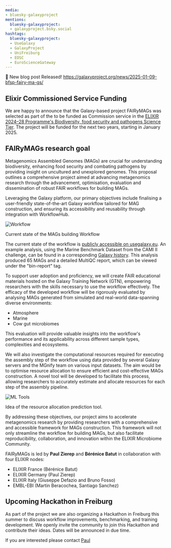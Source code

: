 ```yaml
---
media:
- bluesky-galaxyproject
mentions:
  bluesky-galaxyproject:
  - galaxyproject.bsky.social
hashtags:
  bluesky-galaxyproject:
  - UseGalaxy
  - GalaxyProject
  - UniFreiburg
  - EOSC
  - EuroScienceGateway
---
```

📝 New blog post Released!
https://galaxyproject.org/news/2025-01-09-bfsp-fairy-ma-gs/

Elixir Commissioned Service Funding
-----------------------------------

We are happy to announce that the Galaxy-based project FAIRyMAGs was selected as part of the
to be funded as Commission service in the [ELIXIR 2024–28 Programme's Biodiversity, food security and pathogens Science Tier](https://elixir-europe.org/internal-projects/commissioned-services/science/biodiversity-security-pathogens). The project will be funded for the next two years, starting in January 2025.

FAIRyMAGs research goal
-----------------------

Metagenomics Assembled Genomes (MAGs) are crucial for understanding biodiversity, enhancing food security and combating pathogens by providing insight on uncultured and unexplored genomes. This proposal outlines a comprehensive project aimed at advancing metagenomics research through the advancement, optimisation, evaluation and dissemination of robust FAIR workflows for building MAGs.

Leveraging the Galaxy platform, our primary objectives include finalising a user-friendly state-of-the-art Galaxy workflow tailored for MAG construction, and ensuring its accessibility and reusability through integration with WorkflowHub.

![Workflow](https://galaxyproject.org/news/2025-01-09-bfsp-fairy-ma-gs/Flowchart_Individual_Assembly.png)

Current state of the MAGs building Workflow

The current state of the workflow is [publicly accessible on usegalaxy.eu](https://usegalaxy.eu/u/paulzierep/w/mags-individual-workflow). An example analysis, using the Marine Benchmark Dataset from the CAMI II challenge, can be found in a corresponding [Galaxy history](https://usegalaxy.eu/u/paulzierep/h/mags-individual-workflow-cami-ii-marine-dataset). This analysis produced 65 MAGs and a detailed MultiQC report, which can be viewed under the "bin-report" tag.

To support user adoption and proficiency, we will create FAIR educational materials hosted on the Galaxy Training Network (GTN), empowering researchers with the skills necessary to use the workflow effectively.
The efficacy of the developed workflow will be rigorously evaluated by analysing MAGs generated from simulated and real-world data-spanning diverse environments:

* Atmosphere
* Marine
* Cow gut microbiomes

This evaluation will provide valuable insights into the workflow's performance and its applicability across different sample types, complexities and ecosystems.

We will also investigate the computational resources required for executing the assembly step of the workflow using data provided by several Galaxy servers and the MGnify team on various input datasets. The aim would be to optimise resource allocation to ensure efficient and cost-effective MAGs construction. A novel tool will be developed to facilitate this process, allowing researchers to accurately estimate and allocate resources for each step of the assembly pipeline.

![ML Tools](https://galaxyproject.org/news/2025-01-09-bfsp-fairy-ma-gs/ML_tool.png)

Idea of the resource allocation prediction tool.

By addressing these objectives, our project aims to accelerate metagenomics research by providing researchers with a comprehensive and accessible framework for MAGs construction. This framework will not only streamline the workflow for building MAGs, but also facilitate reproducibility, collaboration, and innovation within the ELIXIR Microbiome Community.

FAIRyMAGs is led by **Paul Zierep** and **Bérénice Batut** in collaboration with four ELIXIR nodes:

* ELIXIR France (Bérénice Batut)
* ELIXIR Germany (Paul Zierep)
* ELIXIR Italy (Giuseppe Defazio and Bruno Fosso)
* EMBL-EBI (Martin Beracochea, Santiago Sanchez)

Upcoming Hackathon in Freiburg
------------------------------

As part of the project we are also organizing a Hackathon in Freiburg this summer to discuss workflow improvements, benchmarking, and training development. We openly invite the community to join this Hackathon and contribute their ideas. Dates will be announced in due time.

If you are interested please contact [Paul](mailto:paul.zierep@gmail.com)
